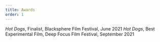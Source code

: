 ```yaml
---
title: Awards
order: 1
---
```


*Hot Dogs*, Finalist, Blacksphere Film Festival, June 2021
*Hot Dogs*, Best Experimental Film, Deep Focus Film Festival, September 2021
